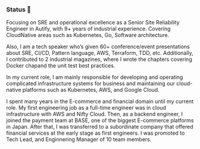 ### Status 👋

<!--
**hgsgtk/hgsgtk** is a ✨ _special_ ✨ repository because its `README.md` (this file) appears on your GitHub profile.

Here are some ideas to get you started:

- 🔭 I’m currently working on ...
- 🌱 I’m currently learning ...
- 👯 I’m looking to collaborate on ...
- 🤔 I’m looking for help with ...
- 💬 Ask me about ...
- 📫 How to reach me: ...
- 😄 Pronouns: ...
- ⚡ Fun fact: ...
-->

<!-- by https://github.com/anuraghazra/github-readme-stats -->

Focusing on SRE and operational excellence as a Senior Site Reliability Engineer in Autify, with 9+ years of industrial experience. Covering CloudNative areas such as Kubernetes, Go, Software architecture.

Also, I am a tech speaker who’s given 60+ conference/event presentations about SRE, CI/CD, Pattern language, AWS, Terraform, TDD, etc. Additionally, I contributed to 2 industrial magazines, where I wrote the chapters covering Docker chapand the unit test best practices.

In my current role, I am mainly responsible for developing and operating complicated infrastructure systems for business and maintaining our cloud-native platforms such as Kubernetes, AWS, and Google Cloud.

I spent many years in the E-commerce and financial domain until my current role. My first engineering job as a full-time engineer was in cloud infrastructure with AWS and Nifty Cloud. Then, as a backend engineer, I joined the payment team at BASE, one of the biggest E-commerce platforms in Japan. After that, I was transferred to a subordinate company that offered financial services at the early stage as first engineers. I was promoted to Tech Lead, and Enginnering Manager of 10 team members.
